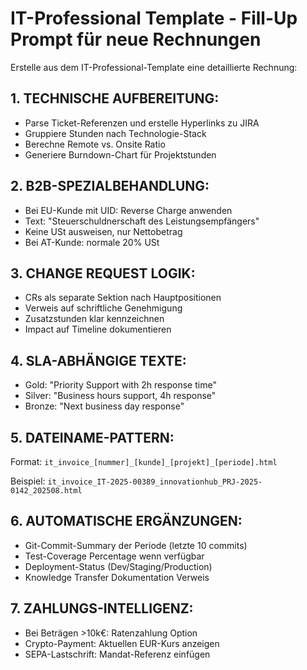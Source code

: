 # IT-Professional Template - Fill-Up Prompt für neue Rechnungen

Erstelle aus dem IT-Professional-Template eine detaillierte Rechnung:

## 1. TECHNISCHE AUFBEREITUNG:
- Parse Ticket-Referenzen und erstelle Hyperlinks zu JIRA
- Gruppiere Stunden nach Technologie-Stack
- Berechne Remote vs. Onsite Ratio
- Generiere Burndown-Chart für Projektstunden

## 2. B2B-SPEZIALBEHANDLUNG:
- Bei EU-Kunde mit UID: Reverse Charge anwenden
- Text: "Steuerschuldnerschaft des Leistungsempfängers"
- Keine USt ausweisen, nur Nettobetrag
- Bei AT-Kunde: normale 20% USt

## 3. CHANGE REQUEST LOGIK:
- CRs als separate Sektion nach Hauptpositionen
- Verweis auf schriftliche Genehmigung
- Zusatzstunden klar kennzeichnen
- Impact auf Timeline dokumentieren

## 4. SLA-ABHÄNGIGE TEXTE:
- Gold: "Priority Support with 2h response time"
- Silver: "Business hours support, 4h response"  
- Bronze: "Next business day response"

## 5. DATEINAME-PATTERN:
Format: `it_invoice_[nummer]_[kunde]_[projekt]_[periode].html`

Beispiel: `it_invoice_IT-2025-00389_innovationhub_PRJ-2025-0142_202508.html`

## 6. AUTOMATISCHE ERGÄNZUNGEN:
- Git-Commit-Summary der Periode (letzte 10 commits)
- Test-Coverage Percentage wenn verfügbar
- Deployment-Status (Dev/Staging/Production)
- Knowledge Transfer Dokumentation Verweis

## 7. ZAHLUNGS-INTELLIGENZ:
- Bei Beträgen >10k€: Ratenzahlung Option
- Crypto-Payment: Aktuellen EUR-Kurs anzeigen
- SEPA-Lastschrift: Mandat-Referenz einfügen